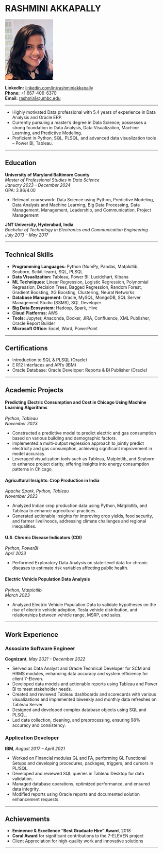# **RASHMINI AKKAPALLY**

![RASHMINI](rashmipic1.jpg)

**LinkedIn:** [linkedin.com/in/rashminiakkapally](http://www.linkedin.com/in/rashminiakkapally)  
**Phone:** +1 667-406-6370  
**Email:** rashmia1@umbc.edu  

----

- Highly motivated Data professional with 5.4 years of experience in Data Analysis and Oracle ERP.
- Currently pursuing a master’s degree in Data Science; possesses a strong foundation in Data Analysis, Data Visualization, Machine Learning, and Predictive Modeling.
- Proficient in Python, SQL, PLSQL, and advanced data visualization tools – Power BI, Tableau.

---

## **Education**

**University of Maryland Baltimore County**  
*Master of Professional Studies in Data Science*  
*January 2023 – December 2024*  
GPA: 3.96/4.00

- Relevant coursework: Data Science using Python, Predictive Modeling, Data Analysis and Machine Learning, Big Data Processing, Data Management, Management, Leadership, and Communication, Project Management

**JNT University, Hyderabad, India**  
*Bachelor of Technology in Electronics and Communication Engineering*  
*July 2013 – May 2017*

---

## **Technical Skills**

- **Programming Languages:** Python (NumPy, Pandas, Matplotlib, Seaborn, Scikit-learn), SQL, PLSQL
- **Data Visualization:** Tableau, Power BI, Lucidchart, Kibana
- **ML Techniques:** Linear Regression, Logistic Regression, Polynomial Regression, Decision Trees, Bagged Regression, Random Forest, Gradient Boosting, XG Boosting, Clustering, Neural Networks
- **Database Management:** Oracle, MySQL, MongoDB, SQL Server Management Studio (SSMS), SQL Developer
- **Big Data Ecosystem:** Hadoop, Spark, Hive
- **Cloud Platforms:** AWS
- **Tools:** Jupyter, Anaconda, Docker, JIRA, Confluence, XML Publisher, Oracle Report Builder
- **Microsoft Office:** Excel, Word, PowerPoint

---

## **Certifications**

- Introduction to SQL & PLSQL (Oracle)
- E R12 Interfaces and API’s (IBM)
- Oracle Database: Oracle Developer: Reports & BI Publisher (Oracle)

---

## **Academic Projects**

#### **Predicting Electric Consumption and Cost in Chicago Using Machine Learning Algorithms**  
*Python, Tableau*  
*November 2023*

- Constructed a predictive model to predict electric and gas consumption based on various building and demographic factors.
- Implemented a multi-output regression approach to jointly predict electricity and gas consumption, achieving significant improvement in model accuracy.
- Leveraged visualization tools such as Tableau, Matplotlib, and Seaborn to enhance project clarity, offering insights into energy consumption patterns in Chicago.

#### **Agricultural Insights: Crop Production in India**  
*Apache Spark, Python, Tableau*  
*November 2023*

- Analyzed Indian crop production data using Python, Matplotlib, and Tableau to enhance agricultural practices.
- Generated actionable insights for improving crop yields, food security, and farmer livelihoods, addressing climate challenges and regional inequalities.

#### **U.S. Chronic Disease Indicators (CDI)**  
*Python, PowerBI*  
*April 2023*

- Performed Exploratory Data Analysis on state-level data for chronic diseases to estimate risk variables affecting public health.

#### **Electric Vehicle Population Data Analysis**  
*Python, Matplotlib*  
*March 2023*

- Analyzed Electric Vehicle Population Data to validate hypotheses on the rise of electric vehicle adoption, Tesla vehicle distribution, and relationships between vehicle range, MSRP, and sales.

---

## **Work Experience**

### **Associate Software Engineer**  
**Cognizant**, *May 2021 – December 2022*

- Served as Data Analyst and Oracle Technical Developer for SCM and HRMS modules, enhancing data accuracy and system efficiency for client 7-Eleven.
- Developed data models and actionable reports using Tableau and Power BI to meet stakeholder needs.
- Created and reviewed Tableau dashboards and scorecards with various visualizations and implemented biweekly and monthly data refreshes on Tableau Server.
- Designed and developed complex database objects using SQL and PLSQL.
- Led data collection, cleaning, and preprocessing, ensuring 98% accuracy and consistency.

### **Application Developer**  
**IBM**, *August 2017 – April 2021*

- Worked on Financial modules GL and FA, performing GL Functional Setups and developing procedures, packages, triggers, and cursors in PL/SQL.
- Developed and reviewed SQL queries in Tableau Desktop for data validation.
- Managed database operations, optimized performance, and ensured data integrity.
- Modified reports using Oracle reports and documented solution enhancement requests.

---

## **Achievements**

- **Eminence & Excellence “Best Graduate Hire” Award**, 2018
- **Coral Award** for significant contributions to the 7-ELEVEN project
- Client Appreciation for high-quality work and innovative solutions

---
